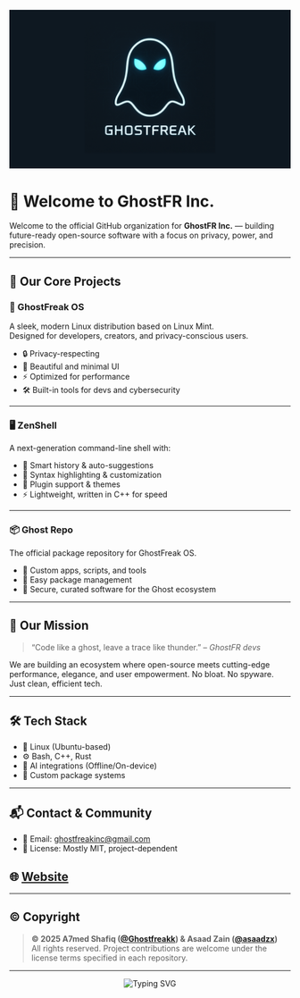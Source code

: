 <!-- Banner -->
<p align="center">
  <img src="https://github.com/GhostFreakOS/GhostFreakOS/blob/main/GhostFR%20banner.png?raw=true" alt="GhostFR Inc. Banner" />
</p>

# 👻 Welcome to GhostFR Inc.

Welcome to the official GitHub organization for **GhostFR Inc.** — building future-ready open-source software with a focus on privacy, power, and precision.

---

## 🧱 Our Core Projects

### 🧠 GhostFreak OS
A sleek, modern Linux distribution based on Linux Mint.  
Designed for developers, creators, and privacy-conscious users.

- 🔒 Privacy-respecting  
- 🎨 Beautiful and minimal UI  
- ⚡ Optimized for performance  
- 🛠️ Built-in tools for devs and cybersecurity  

---

### 🖥️ ZenShell
A next-generation command-line shell with:
- 🔁 Smart history & auto-suggestions  
- 🌈 Syntax highlighting & customization  
- 🧩 Plugin support & themes  
- ⚡ Lightweight, written in C++ for speed  

---

### 📦 Ghost Repo
The official package repository for GhostFreak OS.

- 🧪 Custom apps, scripts, and tools  
- 🔄 Easy package management  
- 🎯 Secure, curated software for the Ghost ecosystem  

---

## 🚀 Our Mission

> “Code like a ghost, leave a trace like thunder.” – *GhostFR devs*

We are building an ecosystem where open-source meets cutting-edge performance, elegance, and user empowerment. No bloat. No spyware. Just clean, efficient tech.

---

## 🛠️ Tech Stack

- 🐧 Linux (Ubuntu-based)  
- ⚙️ Bash, C++, Rust  
- 🧠 AI integrations (Offline/On-device)  
- 💾 Custom package systems  

---

## 📬 Contact & Community

- 📧 Email: ghostfreakinc@gmail.com  
- 📜 License: Mostly MIT, project-dependent  
## 🌐 [Website]( https://ghost-freak.vercel.app/)   

---

## ©️ Copyright

> **© 2025 A7med Shafiq ([@Ghostfreakk](https://github.com/d3f4ult-dev)) & Asaad Zain ([@asaadzx](https://github.com/asaadzx))**  
All rights reserved. Project contributions are welcome under the license terms specified in each repository.

---

<p align="center">
  <img src="https://readme-typing-svg.demolab.com?font=Fira+Code&pause=1000&center=true&vCenter=true&width=435&lines=GhostFreak+OS.;GhostShell+Terminal.;Ghost+Repo+for+Power+Users." alt="Typing SVG" />
</p>
